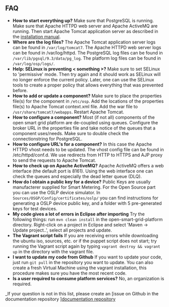 ## FAQ

- **How to start everything up?** Make sure that PostgreSQL is running. Make sure that Apache HTTPD web server and Apache ActiveMQ are running. Then start Apache Tomcat application server as described in the [installation manual](./Installation/setupOSGP.md).
- **Where are the log files?** The Apache Tomcat application server logs can be found in ```/var/log/tomcat7```. The Apache HTTPD web server logs can be found in /var/log/httpd. The PostgreSQL log files can be found in ```/var/lib/pgsql/9.3/data/pg_log```. The platform log files can be found in ```/var/log/osp/logs/```.
- **Help: SELinux is preventing < something >?** Make sure to set SELinux to 'permissive' mode. Then try again and it should work as SELinux will no longer enforce the current policy. Later, one can use the SELinux tools to create a proper policy that allows everything that was prevented before.
- **How to add or update a component?** Make sure to place the properties file(s) for the component in ```/etc/osp```. Add the locations of the properties file(s) to Apache Tomcat context.xml file. Add the war file to ```/usr/share/tomcat7/webapps```. Restart Apache Tomcat.
- **How to configure a component?** Most (if not all) components of the open smart grid platform are de-coupled using queues. Configure the broker URL in the properties file and take notice of the queues that a component uses/needs. Make sure to double check the connectionstring for PostgreSQL.
- **How to configure URL's for a component?** In this case the Apache HTTPD vhost needs to be updated. The vhost config file can be found in /etc/httpd/conf.d. We use redirects from HTTP to HTTPS and AJP proxy to send the requests to Apache Tomcat.
- **How to check up on Apache ActiveMQ?** Apache ActiveMQ offers a web interface (the default port is 8161). Using the web interface one can check the queues and especially the dead letter queue (DLQ).
- **How do I obtain a public key for a device?** Public Keys are usually manufacterer supplied for Smart Metering. For the Open Source part you can use the OSLP device simulator. In ```Sources/OSGP/Config/certificates/oslp/``` you can find instructions for generating a OSLP device public key, and a folder with 5 pre-generated keys for test devices.
- **My code gives a lot of errors in Eclipse after importing** Try the following things: run ```mvn clean install``` in the open-smart-grid-platform directory. Right-click on a project in Eclipse and select 'Maven -> Update project..', select all projects and update.
- **The Vagrant script fails** If you are receiving errors while downloading the ubuntu iso, sources, etc. or if the puppet script does not start; try running the Vagrant script again by typing ```vagrant destroy && vagrant up``` in the directory with the vagrant file.
- **I want to update my code from Github** If you want to update your code, just run ```git pull``` in the repository you want to update. You can also create a fresh Virtual Machine using the vagrant installation, this procedure makes sure you have the most recent code.
- **Is a user required to consume platform services?** No, an organization is required.

_If your question is not in this list, please create an [issue on Github in the documentation repository ][documentation repository](https://github.com/OSGP/documentation/issues/new?title=Question%20:My%20Title&body=**Question:**%0A%0A**background:**%0A%0A**) 
